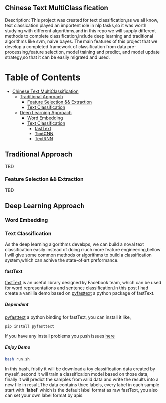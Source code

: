 ## Chinese Text MultiClassification

Description:
	This project was created for text classification,as we all know, text classication played an importent role in nlp tasks,so it was worth studying with different
algorithms,and in this repo we will supply different methods to complete classification,include deep learning and traditional algorithms like svm, naive bayes.
The main features of this project that we develop a completed framework of classification from data pre-processing,feature selection, model training and predict,
and model update strategy,so that it can be easily migrated and used.

Table of Contents
=================

* [Chinese Text MultiClassification](chinese-text-multiclassification)
    * [Traditional Approach](#traditional-methods)
        * [Feature Selection && Extraction](#feature-selection-extraction)
        * [Text Classification](#text-classification)
    * [Deep Learning Approach](#deep-learning-methods)
        * [Word Embedding](#word-embedding)
        * [Text Classification](#text-classification)
            * [fastText](#fastText)
            * [TextCNN](#testCNN)
            * [TextRNN](#textCNN)

## Traditional Approach
TBD
### Feature Selection && Extraction
TBD

## Deep Learning Approach
### Word Embedding

### Text Classification
As the deep learning algorithms develops, we can build a noval text classification easily instead of doing much more feature engineering,bellow I will give some common 
methods or algorithms to build a classification system,which can achive the state-of-art preformance.

#### fastText
[fastText](https://github.com/facebookresearch/fastText) is an useful library designed by Facebook team, which can be used for word representations and sentence 
classification.In this post I had create a vanillia demo based on [pyfasttext](https://github.com/vrasneur/pyfasttext) a python package of fastText.

##### Dependent
[pyfasttext](https://github.com/vrasneur/pyfasttext) a python binding for fastText, you can install it like,

```bash
pip install pyfasttext
```
If you have any install problems you push issues [here](https://github.com/vrasneur/pyfasttext/issues)

##### Enjoy Demo
```bash
bash run.sh
```
In this bash, fristly it will be download a toy classification data created by myself, second it will train a classification model based on those data, finally it will
predict the samples from valid data and write the results into a new file in result.The data contains three labels, every label in each sample start with '__label__' 
which is the default label format as raw fastText, you also can set your own label format by apis.


